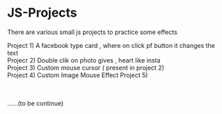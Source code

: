 # JS-Projects
There are various small js projects to practice some effects

Project 1) A facebook type card , where on click pf button it changes the text<br>
Projecr 2) Double clik on photo gives , heart like insta<br>
Project 3) Custom mouse cursor ( present in project 2)<br>
Project 4)  Custom Image Mouse Effect
Project 5)  <br>

<br><br>
......(to be continue)
